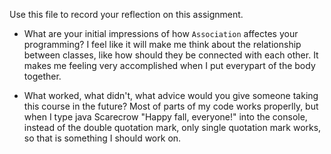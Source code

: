 Use this file to record your reflection on this assignment.

- What are your initial impressions of how `Association` affectes your programming?
I feel like it will make me think about the relationship between classes, like how should they be connected with each other. It makes me feeling very accomplished when I put everypart of the body together. 

- What worked, what didn't, what advice would you give someone taking this course in the future?
Most of parts of my code works properlly, but when I type java Scarecrow "Happy fall, everyone!" into the console, instead of the double quotation mark, only single quotation mark works, so that is something I should work on. 
